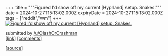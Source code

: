 +++
title = """Figured I'd show off my current [Hyprland] setup. Snakes."""
date = 2024-10-27T15:13:02.000Z
expiryDate = 2024-10-27T15:13:02.000Z
tags = ["reddit","wm"]
+++
[![Figured I'd show off my current [Hyprland] setup. Snakes.](https://b.thumbs.redditmedia.com/xQO8jjdTdnAt00z7347Lpa5kYmspguQ3dPVFVwvba9w.jpg "Figured I'd show off my current [Hyprland] setup. Snakes.")](https://www.reddit.com/r/unixporn/comments/1gdd5yr/figured_id_show_off_my_current_hyprland_setup/)

submitted by [/u/ClashOrCrashman](https://www.reddit.com/user/ClashOrCrashman)  
[\[link\]](https://www.reddit.com/gallery/1gdd5yr) [\[comments\]](https://www.reddit.com/r/unixporn/comments/1gdd5yr/figured_id_show_off_my_current_hyprland_setup/)

[[source]](https://www.reddit.com/r/unixporn/comments/1gdd5yr/figured_id_show_off_my_current_hyprland_setup/)
